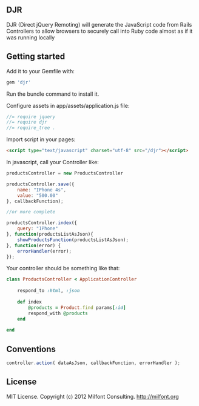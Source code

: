 ## DJR

DJR (Direct jQuery Remoting) will generate the JavaScript code from Rails Controllers to allow browsers to securely call into Ruby code almost as if it was running locally

## Getting started

Add it to your Gemfile with:

```ruby
gem 'djr'
```

Run the bundle command to install it.

Configure assets in app/assets/application.js file:

```javascript
//= require jquery
//= require djr
//= require_tree .
```

Import script in your pages:

```html
<script type="text/javascript" charset="utf-8" src="/djr"></script>
```

In javascript, call your Controller like:

```javascript
productsController = new ProductsController

productsController.save({
	name: "IPhone 4s",
	value: "500.00"
}, callbackFunction);

//or more complete

productsController.index({
	query: "IPhone"
}, function(productsListAsJson){
	showProductsFunction(productsListAsJson);
}, function(error) {
	errorHandler(error);
});

```

Your controller should be something like that:

```ruby
class ProductsController < ApplicationController
    
    respond_to :html, :json
    
    def index
        @products = Product.find params[:id] 
        respond_with @products
    end
    
end
```


## Conventions

```javascript
controller.action( dataAsJson, callbackFunction, errorHandler );
```

## License

MIT License. Copyright (c) 2012 Milfont Consulting. http://milfont.org
